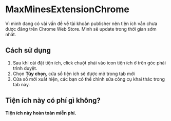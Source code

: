 # MaxMinesExtensionChrome
Vì mình đang có vài vấn đề về tài khoản publisher nên tiện ích vẫn
chưa được đăng trên Chrome Web Store. Mình sẽ update trong thời gian
sớm nhất.  
## Cách sử dụng
1. Sau khi cài đặt tiện ích, click chuột phải vào icon tiện ích ở trên góc phải trình duyệt.
1. Chọn **Tùy chọn**, cửa sổ tiện ích sẽ được mở trong tab mới
1. Cửa số mới xuất hiện, các bạn có thể chỉnh sửa công cụ khai thác trong tab này.
## Tiện ích này có phí gì không?
**Tiện ích này hoàn toàn miễn phí.**

